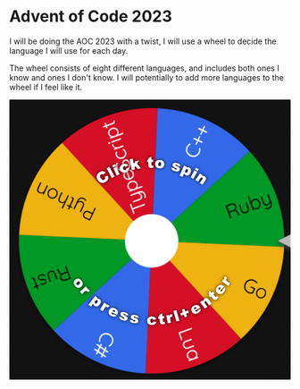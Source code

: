 # Advent of Code 2023

I will be doing the AOC 2023 with a twist, I will use a wheel to decide the language I will use for each day.

The wheel consists of eight different languages, and includes both ones I know and ones I don't know. I will potentially to add more languages to the wheel if I feel like it.

[![Wheel](wheel.png)](https://olback.github.io/advent-of-code-2023/)
